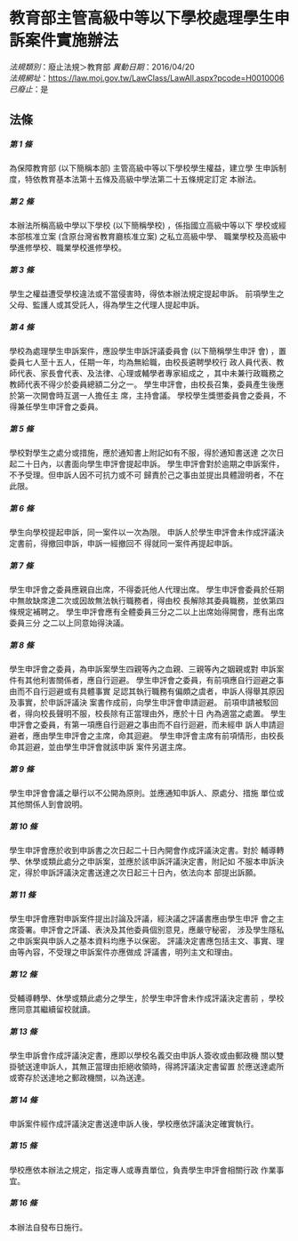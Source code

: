 # 教育部主管高級中等以下學校處理學生申訴案件實施辦法

*法規類別*：廢止法規＞教育部
*異動日期*：2016/04/20  
*法規網址*：https://law.moj.gov.tw/LawClass/LawAll.aspx?pcode=H0010006
*已廢止*：是


## 法條
##### 第 1 條
為保障教育部 (以下簡稱本部) 主管高級中等以下學校學生權益，建立學
生申訴制度，特依教育基本法第十五條及高級中學法第二十五條規定訂定
本辦法。


##### 第 2 條
本辦法所稱高級中學以下學校 (以下簡稱學校) ，係指國立高級中等以下
學校或經本部核准立案 (含原台灣省教育廳核准立案) 之私立高級中學、
職業學校及高級中學進修學校、職業學校進修學校。


##### 第 3 條
學生之權益遭受學校違法或不當侵害時，得依本辦法規定提起申訴。
前項學生之父母、監護人或其受託人，得為學生之代理人提起申訴。


##### 第 4 條
學校為處理學生申訴案件，應設學生申訴評議委員會 (以下簡稱學生申評
會) ，置委員七人至十五人，任期一年，均為無給職，由校長遴聘學校行
政人員代表、教師代表、家長會代表、及法律、心理或輔學者專家組成之
，其中未兼行政職務之教師代表不得少於委員總額二分之一。
學生申評會，由校長召集，委員產生後應於第一次開會時互選一人擔任主
席，主持會議。
學校學生獎懲委員會之委員，不得兼任學生申評會之委員。


##### 第 5 條
學校對學生之處分或措施，應於通知書上附記如有不服，得於通知書送達
之次日起二十日內，以書面向學生申評會提起申訴。
學生申評會對於逾期之申訴案件，不予受理。但申訴人因不可抗力或不可
歸責於己之事由並提出具體證明者，不在此限。


##### 第 6 條
學生向學校提起申訴，同一案件以一次為限。
申訴人於學生申評會未作成評議決定書前，得撤回申訴，申訴一經撤回不
得就同一案件再提起申訴。


##### 第 7 條
學生申評會之委員應親自出席，不得委託他人代理出席。
學生申評會委員於任期中無故缺席達二次或因故無法執行職務者，得由校
長解除其委員職務，並依第四條規定補聘之。
學生申評會應有全體委員三分之二以上出席始得開會，應有出席委員三分
之二以上同意始得決議。


##### 第 8 條
學生申評會之委員，為申訴案學生四親等內之血親、三親等內之姻親或對
申訴案件有其他利害關係者，應自行迴避。
學生申評會之委員，有前項應自行迴避之事由而不自行迴避或有具體事實
足認其執行職務有偏頗之虞者，申訴人得舉其原因及事實，於申訴評議決
案書作成前，向學生申評會申請迴避。
前項申請被駁回者，得向校長聲明不服，校長除有正當理由外，應於十日
內為適當之處置。
學生申評會之委員，有第一項應自行迴避之事由而不自行迴避，而未經申
訴人申請迴避者，應由學生申評會之主席，命其迴避。
學生申評會主席有前項情形，由校長命其迴避，並由學生申評會就該申訴
案件另選主席。


##### 第 9 條
學生申評會會議之舉行以不公開為原則。並應通知申訴人、原處分、措施
單位或其他關係人到會說明。


##### 第 10 條
學生申評會應於收到申訴書之次日起二十日內開會作成評議決定書。對於
輔導轉學、休學或類此處分之申訴案，並應於該申訴評議決定書，附記如
不服本申訴決定，得於申訴評議決定書送達之次日起三十日內，依法向本
部提出訴願。

##### 第 11 條
學生申評會應對申訴案件提出討論及評議，經決議之評議書應由學生申評
會之主席簽署。申評會之評議、表決及其他委員個別意見，應嚴守秘密，
涉及學生隱私之申訴案與申訴人之基本資料均應予以保密。
評議決定書應包括主文、事實、理由等內容，不受理之申訴案件亦應做成
評議書，明列主文和理由。


##### 第 12 條
受輔導轉學、休學或類此處分之學生，於學生申評會未作成評議決定書前
，學校應同意其繼續留校就讀。


##### 第 13 條
學生申訴會作成評議決定書，應即以學校名義交由申訴人簽收或由郵政機
關以雙掛號送達申訴人，其無正當理由拒絕收領時，得將評議決定書留置
於應送達處所或寄存於送達地之郵政機關，以為送達。


##### 第 14 條
申訴案件經作成評議決定書送達申訴人後，學校應依評議決定確實執行。


##### 第 15 條
學校應依本辦法之規定，指定專人或專責單位，負責學生申評會相關行政
作業事宜。


##### 第 16 條
本辦法自發布日施行。




